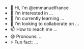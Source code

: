 - 👋 Hi, I’m @emmanuelfrance
- 👀 I’m interested in ...
- 🌱 I’m currently learning ...
- 💞️ I’m looking to collaborate on ...
- 📫 How to reach me ...
- 😄 Pronouns: ...
- ⚡ Fun fact: ...

<!---
emmanuelfrance/emmanuelfrance is a ✨ special ✨ repository because its `README.md` (this file) appears on your GitHub profile.
You can click the Preview link to take a look at your changes.
--->
